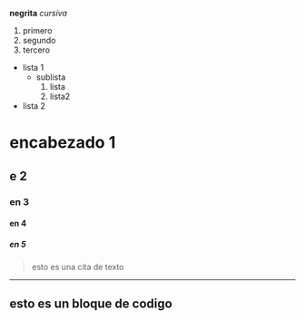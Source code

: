 **negrita**
*cursiva*
1. primero
2. segundo
3. tercero
* lista 1
  * sublista
    1. lista
    2. lista2
* lista 2
# encabezado 1
## e 2
### en 3
#### en 4
##### en 5
> esto es una cita de texto


---
esto es un bloque de codigo
---
